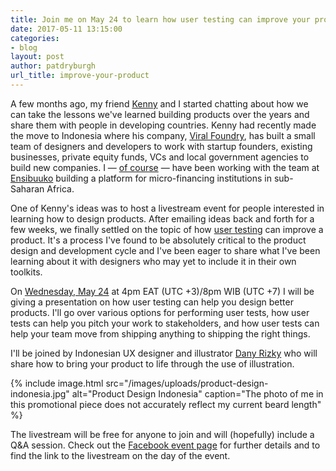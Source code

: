 ```yaml
---
title: Join me on May 24 to learn how user testing can improve your product
date: 2017-05-11 13:15:00
categories:
- blog
layout: post
author: patdryburgh
url_title: improve-your-product
---
```


A few months ago, my friend [Kenny][kg] and I started chatting about how we can take the lessons we've learned building products over the years and share them with people in developing countries. Kenny had recently made the move to Indonesia where his company, [Viral Foundry][vf], has built a small team of designers and developers to work with startup founders, existing businesses, private equity funds, VCs and local government agencies to build new companies. I — [of course][oc] — have been working with the team at [Ensibuuko][en] building a platform for micro-financing institutions in sub-Saharan Africa.

One of Kenny's ideas was to host a livestream event for people interested in learning how to design products. After emailing ideas back and forth for a few weeks, we finally settled on the topic of how [user testing][ut] can improve a product. It's a process I've found to be absolutely critical to the product design and development cycle and I've been eager to share what I've been learning about it with designers who may yet to include it in their own toolkits.

On [Wednesday, May 24][fb] at 4pm EAT (UTC +3)/8pm WIB (UTC +7) I will be giving a presentation on how user testing can help you design better products. I'll go over various options for performing user tests, how user tests can help you pitch your work to stakeholders, and how user tests can help your team move from shipping anything to shipping the right things.

I'll be joined by Indonesian UX designer and illustrator [Dany Rizky][dr] who will share how to bring your product to life through the use of illustration.

{% include image.html src="/images/uploads/product-design-indonesia.jpg" alt="Product Design Indonesia" caption="The photo of me in this promotional piece does not accurately reflect my current beard length" %}

The livestream will be free for anyone to join and will (hopefully) include a Q&A session. Check out the [Facebook event page][fb] for further details and to find the link to the livestream on the day of the event.

[kg]: http://kenny.is/
[vf]: http://viralfoundry.com
[oc]: http://patdryburgh.com/blog/designing-in-uganda/
[en]: http://ensibuuko.com
[ut]: http://patdryburgh.com/blog/user-testing-in-uganda/
[dr]: https://dribbble.com/dubidam
[fb]: https://facebook.com/events/320760311691158/